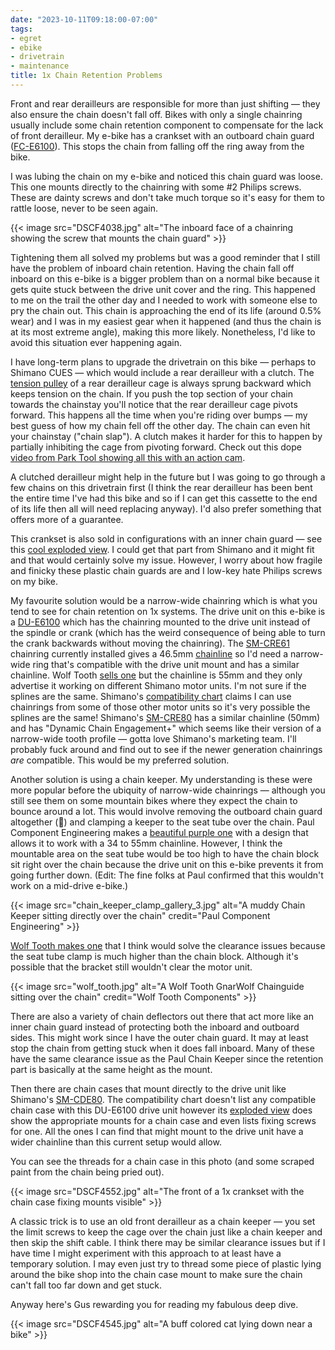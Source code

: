 ```yaml
---
date: "2023-10-11T09:18:00-07:00"
tags:
- egret
- ebike
- drivetrain
- maintenance
title: 1x Chain Retention Problems
---
```


Front and rear derailleurs are responsible for more than just shifting — they also ensure the chain doesn't fall off. Bikes with only a single chainring usually include some chain retention component to compensate for the lack of front derailleur. My e-bike has a crankset with an outboard chain guard ([FC-E6100](https://bike.shimano.com/en-US/product/component/city---trekking-e-bike-e6100-series/FC-E6100.html)). This stops the chain from falling off the ring away from the bike.

I was lubing the chain on my e-bike and noticed this chain guard was loose. This one mounts directly to the chainring with some #2 Philips screws. These are dainty screws and don't take much torque so it's easy for them to rattle loose, never to be seen again.

{{< image src="DSCF4038.jpg" alt="The inboard face of a chainring showing the screw that mounts the chain guard" >}}

<!--more-->

Tightening them all solved my problems but was a good reminder that I still have the problem of inboard chain retention. Having the chain fall off inboard on this e-bike is a bigger problem than on a normal bike because it gets quite stuck between the drive unit cover and the ring. This happened to me on the trail the other day and I needed to work with someone else to pry the chain out. This chain is approaching the end of its life (around 0.5% wear) and I was in my easiest gear when it happened (and thus the chain is at its most extreme angle), making this more likely. Nonetheless, I'd like to avoid this situation ever happening again.

I have long-term plans to upgrade the drivetrain on this bike — perhaps to Shimano CUES — which would include a rear derailleur with a clutch. The [tension pulley](https://www.parktool.com/en-us/blog/repair-help/how-a-rear-derailleur-works) of a rear derailleur cage is always sprung backward which keeps tension on the chain. If you push the top section of your chain towards the chainstay you'll notice that the rear derailleur cage pivots forward. This happens all the time when you're riding over bumps — my best guess of how my chain fell off the other day. The chain can even hit your chainstay ("chain slap"). A clutch makes it harder for this to happen by partially inhibiting the cage from pivoting forward. Check out this dope [video from Park Tool showing all this with an action cam](https://www.youtube.com/watch?v=fmYG26okK_E).

A clutched derailleur might help in the future but I was going to go through a few chains on this drivetrain first (I think the rear derailleur has been bent the entire time I've had this bike and so if I can get this cassette to the end of its life then all will need replacing anyway). I'd also prefer something that offers more of a guarantee.

This crankset is also sold in configurations with an inner chain guard — see this [cool exploded view](https://si.shimano.com/en/ev/FC-E6100-4439). I could get that part from Shimano and it might fit and that would certainly solve my issue. However, I worry about how fragile and finicky these plastic chain guards are and I low-key hate Philips screws on my bike.

My favourite solution would be a narrow-wide chainring which is what you tend to see for chain retention on 1x systems. The drive unit on this e-bike is a [DU-E6100](https://bike.shimano.com/en-US/product/component/city---trekking-e-bike-e6100-series/DU-E6100.html) which has the chainring mounted to the drive unit instead of the spindle or crank (which has the weird consequence of being able to turn the crank backwards without moving the chainring). The [SM-CRE61](https://bike.shimano.com/en-US/product/component/city---trekking-e-bike-e6100-series/SM-CRE61.html) chainring currently installed gives a 46.5mm [chainline](https://www.parktool.com/en-us/blog/repair-help/chainline-concepts) so I'd need a narrow-wide ring that's compatible with the drive unit mount and has a similar chainline. Wolf Tooth [sells one](https://www.wolftoothcomponents.com/products/direct-mount-chainrings-shimano-e-bike-motor?variant=40023284023331) but the chainline is 55mm and they only advertise it working on different Shimano motor units. I'm not sure if the splines are the same. Shimano's [compatibility chart](https://productinfo.shimano.com/#/com?cid=C-431&acid=C-657) claims I can use chainrings from some of those other motor units so it's very possible the splines are the same! Shimano's [SM-CRE80](https://bike.shimano.com/en-US/product/component/ep6-ep600/SM-CRE80.html) has a similar chainline (50mm) and has "Dynamic Chain Engagement+" which seems like their version of a narrow-wide tooth profile — gotta love Shimano's marketing team. I'll probably fuck around and find out to see if the newer generation chainrings _are_ compatible. This would be my preferred solution.

Another solution is using a chain keeper. My understanding is these were more popular before the ubiquity of narrow-wide chainrings — although you still see them on some mountain bikes where they expect the chain to bounce around a lot. This would involve removing the outboard chain guard altogether (💯) and clamping a keeper to the seat tube over the chain. Paul Component Engineering makes a [beautiful purple one](https://www.paulcomp.com/shop/components/drivetrain/chain-keepers/chain-keeper/) with a design that allows it to work with a 34 to 55mm chainline. However, I think the mountable area on the seat tube would be too high to have the chain block sit right over the chain because the drive unit on this e-bike prevents it from going further down. (Edit: The fine folks at Paul confirmed that this wouldn't work on a mid-drive e-bike.)

{{< image src="chain_keeper_clamp_gallery_3.jpg" alt="A muddy Chain Keeper sitting directly over the chain" credit="Paul Component Engineering" >}}

[Wolf Tooth makes one](https://www.wolftoothcomponents.com/collections/chainguides/products/gnarwolf-chainguide-seat-tube-clamp-mount) that I think would solve the clearance issues because the seat tube clamp is much higher than the chain block. Although it's possible that the bracket still wouldn't clear the motor unit.

{{< image src="wolf_tooth.jpg" alt="A Wolf Tooth GnarWolf Chainguide sitting over the chain" credit="Wolf Tooth Components" >}}

There are also a variety of chain deflectors out there that act more like an inner chain guard instead of protecting both the inboard and outboard sides. This might work since I have the outer chain guard. It may at least stop the chain from getting stuck when it does fall inboard. Many of these have the same clearance issue as the Paul Chain Keeper since the retention part is basically at the same height as the mount.

Then there are chain cases that mount directly to the drive unit like Shimano's [SM-CDE80](https://bike.shimano.com/en-US/product/component/mtb-ebike-e8000/SM-CDE80.html). The compatibility chart doesn't list any compatible chain case with this DU-E6100 drive unit however its [exploded view](https://si.shimano.com/en/ev/DU-E6100-4436) does show the appropriate mounts for a chain case and even lists fixing screws for one. All the ones I can find that might mount to the drive unit have a wider chainline than this current setup would allow.

You can see the threads for a chain case in this photo (and some scraped paint from the chain being pried out).

{{< image src="DSCF4552.jpg" alt="The front of a 1x crankset with the chain case fixing mounts visible" >}}

A classic trick is to use an old front derailleur as a chain keeper — you set the limit screws to keep the cage over the chain just like a chain keeper and then skip the shift cable. I think there may be similar clearance issues but if I have time I might experiment with this approach to at least have a temporary solution. I may even just try to thread some piece of plastic lying around the bike shop into the chain case mount to make sure the chain can't fall too far down and get stuck.

Anyway here's Gus rewarding you for reading my fabulous deep dive.

{{< image src="DSCF4545.jpg" alt="A buff colored cat lying down near a bike" >}}
